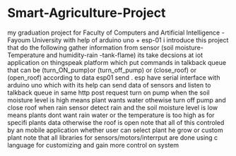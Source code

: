 # Smart-Agriculture-Project
my graduation project for Faculty of Computers and Artificial Intelligence -Fayoum University
with help of arduino uno + esp-01 i introduce this project that do the following
gather information from sensor (soil moisture-Temperature and humidity-rain -tank-flame)
its take decsions at iot application on thingspeak platform which put commands in talkback queue that can be (turn_ON_pump)or (turn_off_pump)
or (close_roof) or (open_roof) according to data esp01 send .
esp have serial interface with arduino uno which with its help can send data of sensors and listen to talkback queue in same http post request
turn on pump when the soil moisture level is high means plant wants water othewise turn off pump and close roof when rain sensor detect rain and the soil moisture level is low means plants dont want rain water or the temperature is too high as for specifi plants data otherwise the roof is open
note that all of this controled by an mobile application whether user can select plant he grow or custom plant 
note that all libraries for sensors/motors/interrput are done using c language for customizing and gain more control on system
